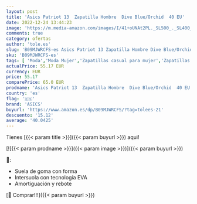 ```yaml
---
layout: post
title: 'Asics Patriot 13  Zapatilla Hombre  Dive Blue/Orchid  40 EU'
date: 2022-12-24 13:44:23
image: 'https://m.media-amazon.com/images/I/41+oUNAt2PL._SL500_._SL400_.jpg'
comments: true
category: ofertas
author: 'tole.es'
slug: 'B09MJWRCFS-es Asics Patriot 13 Zapatilla Hombre Dive Blue/Orchid 40 EU'
sku: 'B09MJWRCFS-es'
tags: [ 'Moda','Moda Mujer','Zapatillas casual para mujer','Zapatillas y calzado deportivo para mujer','Zapatos para mujer','asics','zapatilla','🇪🇸', ]
actualPrice: 55.17 EUR
currency: EUR
price: 55.17
comparePrice: 65.0 EUR
prodname: 'Asics Patriot 13  Zapatilla Hombre  Dive Blue/Orchid  40 EU'
country: 'es'
flag: '🇪🇸'
brand: 'ASICS'
buyurl: 'https://www.amazon.es/dp/B09MJWRCFS/?tag=tolees-21'
descuento: '15.12'
average: '40.0425'
---
```


Tienes [{{< param title >}}]({{< param buyurl >}}) aqui!

[![{{< param prodname >}}]({{< param image >}})]({{< param buyurl >}})

🔎:

- Suela de goma con forma
- Intersuola con tecnología EVA
- Amortiguación y rebote

[🛒 Comprar!!!]({{< param buyurl >}})
